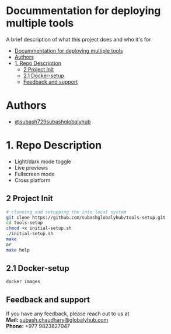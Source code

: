 
# Docummentation for deploying multiple tools

A brief description of what this project does and who it's for

- [Docummentation for deploying multiple tools](#docummentation-for-deploying-multiple-tools)
- [Authors](#authors)
- [1. Repo Description](#1-repo-description)
  - [2 Project Init](#2-project-init)
  - [2.1 Docker-setup](#21-docker-setup)
  - [Feedback and support](#feedback-and-support)


# Authors

- [@subash729subashglobalyhub](https://github.com/subashglobalyhub)


# 1. Repo Description

- Light/dark mode toggle
- Live previews
- Fullscreen mode
- Cross platform

## 2 Project Init
```bash
# clonning and setupping the into local system
git clone https://github.com/subashglobalyhub/tools-setup.git
cd tools-setup
chmod +x initial-setup.sh
./initial-setup.sh
make 
or
make help
```

## 2.1 Docker-setup
```
docker images
```


## Feedback and support

If you have any feedback, please reach out to us at <br> 
**Mail:** subash.chaudhary@globalyhub.com <br>
**Phone:** +977 9823827047 <br>


